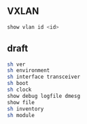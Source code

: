 ## VXLAN

```bash
show vlan id <id>
```


## draft
```bash
sh ver
sh environment 
sh interface transceiver
sh boot
sh clock
show debug logfile dmesg
show file
sh inventory
sh module

```
